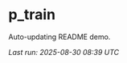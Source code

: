 # p_train

Auto-updating README demo.

<!--START_SECTION:status-->
_Last run: 2025-08-30 08:39 UTC_
<!--END_SECTION:status-->
















































































































































































































